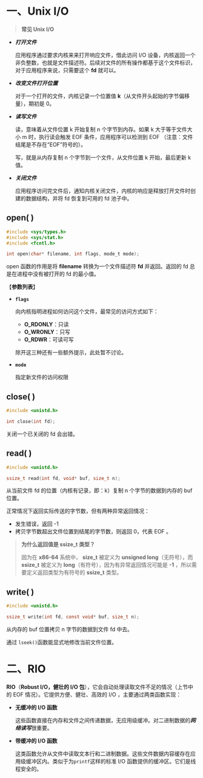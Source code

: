 # 一、Unix I/O

> **常见 Unix I/O**

* ***打开文件***

    应用程序通过要求内核来来打开响应文件，借此访问 I/O 设备，内核返回一个非负整数，也就是文件描述符。后续对文件的所有操作都基于这个文件标识，对于应用程序来说，只需要这个 **fd** 就可以。

* ***改变文件打开位置***

    对于一个打开的文件，内核记录一个位置值 **k**（从文件开头起始的字节偏移量），期初是 0。

* ***读写文件***

    读，意味着从文件位置 k 开始复制 n 个字节到内存。如果 k 大于等于文件大小 m 时，执行读会触发 EOF 条件，应用程序可以检测到 EOF （注意：文件结尾是不存在“EOF”符号的）。

    写，就是从内存复制 n 个字节到一个文件，从文件位置 k 开始，最后更新 k 值。

* ***关闭文件***

    应用程序访问完文件后，通知内核关闭文件，内核的响应是释放打开文件时创建的数据结构，并将 fd 恢复到可用的 fd 池子中。



## open( )



```c
#include <sys/types.h>
#include <sys/stat.h>
#include <fcntl.h>

int open(char* filename, int flags, mode_t mode);
```



open 函数的作用是将 **filename** 转换为一个文件描述符 **fd** 并返回。返回的 fd 总是在进程中没有被打开的 fd 的最小值。

【**参数列表**】

* **`flags`**

    向内核指明进程如何访问这个文件，最常见的访问方式如下：

    * **O_RDONLY**：只读
    * **O_WRONLY**：只写
    * **O_RDWR**：可读可写

    除开这三种还有一些额外提示，此处暂不讨论。

* **`mode`**

    指定新文件的访问权限



## close( )



```c
#include <unistd.h>

int close(int fd);
```



关闭一个已关闭的 fd 会出错。



## read( )

```c
#include <unistd.h>

ssize_t read(int fd, void* buf, size_t n);
```

从当前文件 fd 的位置（内核有记录，即：k）复制 n 个字节的数据到内存的 buf 位置。

正常情况下返回实际传送的字节数，但有两种异常返回情况：

* 发生错误，返回 -1
* 拷贝字节数超出文件位置到结尾的字节数，则返回 0，代表 EOF 。

> **为什么返回值是 ssize_t 类型？**
>
> 因为在 **x86-64** 系统中， **size_t** 被定义为 **unsigned long**（无符号），而 **ssize_t** 被定义为 **long**（有符号），因为有异常返回情况可能是 **-1** ，所以需要定义返回类型为有符号的 **ssize_t** 类型。

## write( )

```c
#include <unistd.h>

ssize_t write(int fd, const void* buf, size_t n);
```

从内存的 buf 位置拷贝 n 字节的数据到文件 fd 中去。

通过 `lseek()`函数能显式地修改当前文件位置。



# 二、RIO

**RIO**（**Robust I/O，健壮的 I/O 包**），它会自动处理读取文件不足的情况（上节中的 EOF 情况）。它提供方便、健壮、高效的 I/O ，主要通过两类函数实现：

* **无缓冲的 I/O 函数**

    这些函数直接在内存和文件之间传递数据，无应用级缓冲。对二进制数据的***网络读写***很重要。

* **带缓冲的 I/O 函数**

    这类函数允许从文件中读取文本行和二进制数据。这些文件数据内容缓存在应用级缓冲区内。类似于为`printf`这样的标准 I/O 函数提供的缓冲区。它们是线程安全的。

